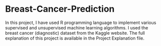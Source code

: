 # Breast-Cancer-Prediction
In this project, I have used R programming language to implement various supervised and unsupervised machine learning algorithms. I used the breast cancer (diagnostic) dataset from the Kaggle website. The full explanation of this project is available in the Project Explanation file.
